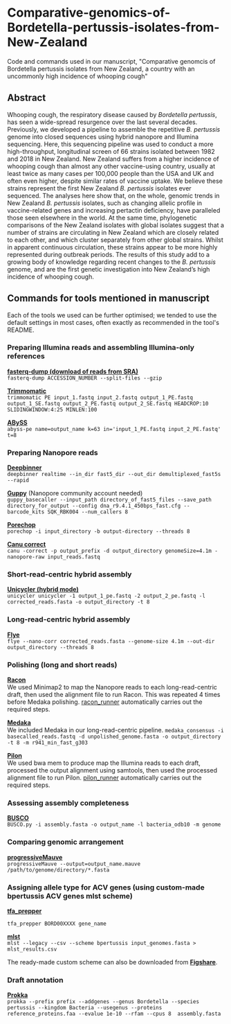 # Comparative-genomics-of-Bordetella-pertussis-isolates-from-New-Zealand
Code and commands used in our manuscript, "Comparative genomcis of Bordetella pertussis isolates from New Zealand, a country with an uncommonly high incidence of whooping cough"

## Abstract
Whooping cough, the respiratory disease caused by *Bordetella pertussis*, has seen a wide-spread resurgence over the last several decades. Previously, we developed a pipeline to assemble the repetitive *B. pertussis* genome into closed sequences using hybrid nanopore and Illumina sequencing. Here, this sequencing pipeline was used to conduct a more high-throughput, longitudinal screen of 66 strains isolated between 1982 and 2018 in New Zealand. New Zealand suffers from a higher incidence of whooping cough than almost any other vaccine-using country, usually at least twice as many cases per 100,000 people than the USA and UK and often even higher, despite similar rates of vaccine uptake. We believe these strains represent the first New Zealand *B. pertussis* isolates ever sequenced. The analyses here show that, on the whole, genomic trends in New Zealand *B. pertussis* isolates, such as changing allelic profile in vaccine-related genes and increasing pertactin deficiency, have paralleled those seen elsewhere in the world. At the same time, phylogenetic comparisons of the New Zealand isolates with global isolates suggest that a number of strains are circulating in New Zealand which are closely related to each other, and which cluster separately from other global strains. Whilst in apparent continuous circulation, these strains appear to be more highly represented during outbreak periods. The results of this study add to a growing body of knowledge regarding recent changes to the *B. pertussis* genome, and are the first genetic investigation into New Zealand’s high incidence of whooping cough.


## Commands for tools mentioned in manuscript
Each of the tools we used can be further optimised; we tended to use the default settings in most cases, often exactly as recommended in the tool's README.
### Preparing Illumina reads and assembling Illumina-only references
**[fasterq-dump (download of reads from SRA)](https://github.com/ncbi/sra-tools)**  
`fasterq-dump ACCESSION_NUMBER --split-files --gzip`

**[Trimmomatic](http://www.usadellab.org/cms/?page=trimmomatic)**  
`trimmomatic PE input_1.fastq input_2.fastq output_1_PE.fastq output_1_SE.fastq output_2_PE.fastq output_2_SE.fastq HEADCROP:10 SLIDINGWINDOW:4:25 MINLEN:100`

**[ABySS](https://github.com/bcgsc/abyss)**  
`abyss-pe name=output_name k=63 in='input_1_PE.fastq input_2_PE.fastq' t=8` 

### Preparing Nanopore reads
**[Deepbinner](https://github.com/rrwick/Deepbinner)**  
`deepbinner realtime --in_dir fast5_dir --out_dir demultiplexed_fast5s --rapid`

**[Guppy](https://community.nanoporetech.com/protocols/Guppy-protocol/v/gpb_2003_v1_revs_14dec2018/linux-guppy)** (Nanopore community account needed)  
`guppy_basecaller --input_path directory_of_fast5_files --save_path directory_for_output --config dna_r9.4.1_450bps_fast.cfg --barcode_kits SQK_RBK004 --num_callers 8`

**[Porechop](https://github.com/rrwick/Porechop)**  
`porechop -i input_directory -b output-directory --threads 8`

**[Canu correct](https://github.com/marbl/canu)**  
`canu -correct -p output_prefix -d output_directory genomeSize=4.1m -nanopore-raw input_reads.fastq`

### Short-read-centric hybrid assembly
**[Unicycler (hybrid mode)](https://github.com/rrwick/Unicycler)**  
`unicycler unicycler -1 output_1_pe.fastq -2 output_2_pe.fastq -l corrected_reads.fasta -o output_directory -t 8`

### Long-read-centric hybrid assembly
**[Flye](https://github.com/fenderglass/Flye)**  
`flye --nano-corr corrected_reads.fasta --genome-size 4.1m --out-dir output_directory --threads 8` 

### Polishing (long and short reads)
**[Racon](https://github.com/isovic/racon)**  
We used Minimap2 to map the Nanopore reads to each long-read-centric draft, then used the alignment file to run Racon. This was repeated 4 times before Medaka polishing. [racon_runner](https://github.com/nataliering/Resolving-the-complex-Bordetella-pertussis-genome-using-barcoded-nanopore-sequencing/blob/master/racon_runner) automatically carries out the required steps.

**[Medaka](https://github.com/nanoporetech/medaka)**  
We included Medaka in our long-read-centric pipeline. 
`medaka_consensus -i basecalled_reads.fastq -d unpolished_genome.fasta -o output_directory -t 8 -m r941_min_fast_g303`

**[Pilon](https://github.com/broadinstitute/pilon)**  
We used bwa mem to produce map the Illumina reads to each draft, processed the output alignment using samtools, then used the processed alignment file to run Pilon. [pilon_runner](https://github.com/nataliering/Resolving-the-complex-Bordetella-pertussis-genome-using-barcoded-nanopore-sequencing/blob/master/pilon_runner) automatically carries out the required steps.

### Assessing assembly completeness
**[BUSCO](https://busco.ezlab.org/)**  
`BUSCO.py -i assembly.fasta -o output_name -l bacteria_odb10 -m genome`

### Comparing genomic arrangement
**[progressiveMauve](http://darlinglab.org/mauve/)**  
`progressiveMauve --output=output_name.mauve /path/to/genome/directory/*.fasta`

### Assigning allele type for ACV genes (using custom-made bpertussis ACV genes mlst scheme)
**[tfa_prepper](https://github.com/nataliering/Comparative-genomics-of-Bordetella-pertussis-isolates-from-New-Zealand/blob/master/tfa_prepper)**

`tfa_prepper BORD00XXXX gene_name`

**[mlst](https://github.com/tseemann/mlst)**  
`mlst --legacy --csv --scheme bpertussis input_genomes.fasta > mlst_results.csv `

The ready-made custom scheme can also be downloaded from **[Figshare](https://doi.org/10.6084/m9.figshare.12628223)**.

### Draft annotation
**[Prokka](https://github.com/tseemann/prokka)**  
`prokka --prefix prefix --addgenes --genus Bordetella --species pertussis --kingdom Bacteria --usegenus --proteins reference_proteins.faa --evalue 1e-10 --rfam --cpus 8  assembly.fasta`


                                 

